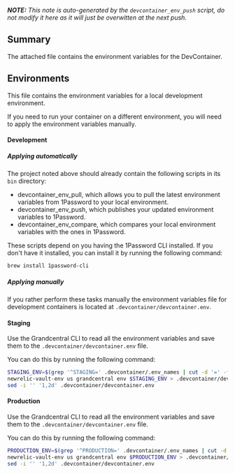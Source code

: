 _**NOTE:** This note is auto-generated by the `devcontainer_env_push` script, do not modify it here as it will just be overwitten at the next push._

## Summary

The attached file contains the environment variables for the DevContainer.

## Environments

This file contains the environment variables for a local development environment.

If you need to run your container on a different environment, you will need to apply the environment variables manually.

#### Development

##### Applying automatically

The project noted above should already contain the following scripts in its `bin` directory:

- devcontainer_env_pull, which allows you to pull the latest environment variables from 1Password to your local environment.
- devcontainer_env_push, which publishes your updated environment variables to 1Password.
- devcontainer_env_compare, which compares your local environment variables with the ones in 1Password.

These scripts depend on you having the 1Password CLI installed. If you don't have it installed, you can install it by running the following command:

```bash
brew install 1password-cli
```

##### Applying manually

If you rather perform these tasks manually the environment variables file for development containers is located at `.devcontainer/devcontainer.env`.

#### Staging

Use the Grandcentral CLI to read all the environment variables and save them to the `.devcontainer/devcontainer.env` file.

You can do this by running the following command:

```bash
STAGING_ENV=$(grep '^STAGING=' .devcontainer/.env_names | cut -d '=' -f2)
newrelic-vault-env us grandcentral env $STAGING_ENV > .devcontainer/devcontainer.env &&\
sed -i '' '1,2d' .devcontainer/devcontainer.env
```


#### Production

Use the Grandcentral CLI to read all the environment variables and save them to the `.devcontainer/devcontainer.env` file.

You can do this by running the following command:

```bash
PRODUCTION_ENV=$(grep '^PRODUCTION=' .devcontainer/.env_names | cut -d '=' -f2)
newrelic-vault-env us grandcentral env $PRODUCTION_ENV > .devcontainer/devcontainer.env &&\
sed -i '' '1,2d' .devcontainer/devcontainer.env
```

